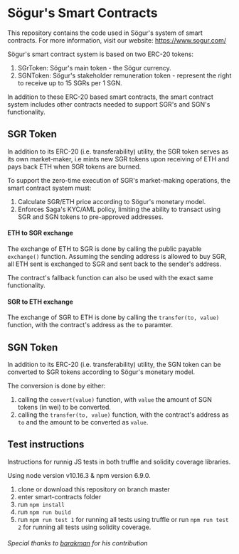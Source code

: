 # Sögur's Smart Contracts

This repository contains the code used in Sögur's system of smart contracts.
For more information, visit our website: https://www.sogur.com/


Sögur's smart contract system is based on two ERC-20 tokens:
1. SGrToken: Sögur's main token - the Sögur currency.
2. SGNToken: Sögur's stakeholder remuneration token - represent the right to receive up to 15 SGRs per 1 SGN.

In addition to these ERC-20 based smart contracts, the smart contract system includes other contracts needed to support SGR's and SGN's functionality.

## SGR Token

In addition to its ERC-20 (i.e. transferability) utility, the SGR token serves as its own market-maker, i.e mints new SGR tokens upon receiving of ETH and pays back ETH when SGR tokens are burned.

To support the zero-time execution of SGR's market-making operations, the smart contract system must:
1. Calculate SGR/ETH price according to Sögur's monetary model.
2. Enforces Saga's KYC/AML policy, limiting the ability to transact using SGR and SGN tokens to pre-approved addresses.

#### ETH to SGR exchange
The exchange of ETH to SGR is done by calling the public payable `exchange()` function. Assuming the sending address is allowed to buy SGR, all ETH sent is exchanged to SGR and sent back to the sender's address.

The contract's fallback function can also be used with the exact same functionality.

#### SGR to ETH exchange
The exchange of SGR to ETH is done by calling the `transfer(to, value)` function, with the contract's address as the `to` paramter.  

## SGN Token

In addition to its ERC-20 (i.e. transferability) utility, the SGN token can be converted to SGR tokens according to Sögur's monetary model.

The conversion is done by either:
  1. calling the `convert(value)` function, with `value` the amount of SGN tokens (in wei) to be converted.
  2. calling the `transfer(to, value)` function, with the contract's address as `to` and the amount to be converted as `value`.


## Test instructions
Instructions for runnig JS tests in both truffle and solidity coverage libraries.    

Using node version v10.16.3  & npm version 6.9.0.    
 
1. clone or download this repository on branch master
2. enter smart-contracts folder
3. run `npm install`
4. run `npm run build`
5. run `npm run test 1` for running all tests using truffle or run `npm run test 2` for running all tests using solidity coverage.


###### *Special thanks to [barakman](https://github.com/barakman) for his contribution*
